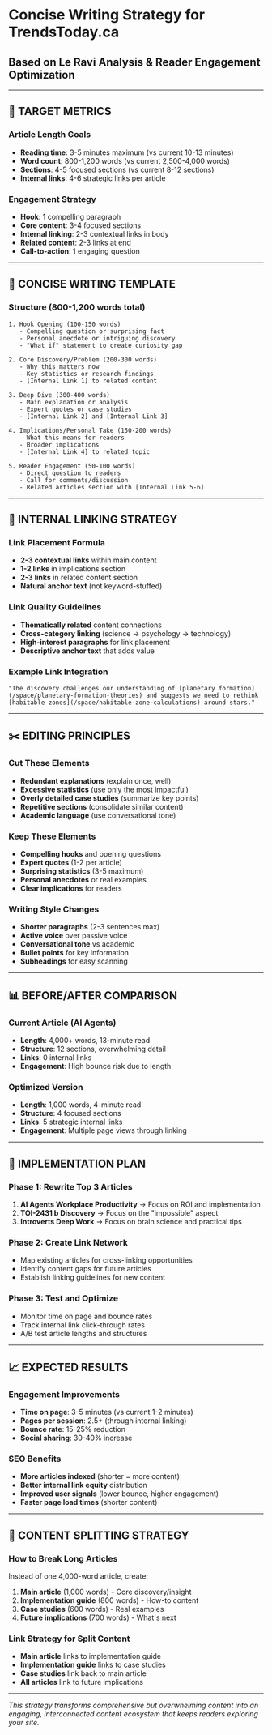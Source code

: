 # Concise Writing Strategy for TrendsToday.ca
## Based on Le Ravi Analysis & Reader Engagement Optimization

---

## 🎯 TARGET METRICS

### Article Length Goals
- **Reading time**: 3-5 minutes maximum (vs current 10-13 minutes)
- **Word count**: 800-1,200 words (vs current 2,500-4,000 words)
- **Sections**: 4-5 focused sections (vs current 8-12 sections)
- **Internal links**: 4-6 strategic links per article

### Engagement Strategy
- **Hook**: 1 compelling paragraph
- **Core content**: 3-4 focused sections
- **Internal linking**: 2-3 contextual links in body
- **Related content**: 2-3 links at end
- **Call-to-action**: 1 engaging question

---

## 📝 CONCISE WRITING TEMPLATE

### Structure (800-1,200 words total)
```
1. Hook Opening (100-150 words)
   - Compelling question or surprising fact
   - Personal anecdote or intriguing discovery
   - "What if" statement to create curiosity gap

2. Core Discovery/Problem (200-300 words)
   - Why this matters now
   - Key statistics or research findings
   - [Internal Link 1] to related content

3. Deep Dive (300-400 words)
   - Main explanation or analysis
   - Expert quotes or case studies
   - [Internal Link 2] and [Internal Link 3]

4. Implications/Personal Take (150-200 words)
   - What this means for readers
   - Broader implications
   - [Internal Link 4] to related topic

5. Reader Engagement (50-100 words)
   - Direct question to readers
   - Call for comments/discussion
   - Related articles section with [Internal Link 5-6]
```

---

## 🔗 INTERNAL LINKING STRATEGY

### Link Placement Formula
- **2-3 contextual links** within main content
- **1-2 links** in implications section
- **2-3 links** in related content section
- **Natural anchor text** (not keyword-stuffed)

### Link Quality Guidelines
- **Thematically related** content connections
- **Cross-category linking** (science → psychology → technology)
- **High-interest paragraphs** for link placement
- **Descriptive anchor text** that adds value

### Example Link Integration
```
"The discovery challenges our understanding of [planetary formation](/space/planetary-formation-theories) and suggests we need to rethink [habitable zones](/space/habitable-zone-calculations) around stars."
```

---

## ✂️ EDITING PRINCIPLES

### Cut These Elements
- **Redundant explanations** (explain once, well)
- **Excessive statistics** (use only the most impactful)
- **Overly detailed case studies** (summarize key points)
- **Repetitive sections** (consolidate similar content)
- **Academic language** (use conversational tone)

### Keep These Elements
- **Compelling hooks** and opening questions
- **Expert quotes** (1-2 per article)
- **Surprising statistics** (3-5 maximum)
- **Personal anecdotes** or real examples
- **Clear implications** for readers

### Writing Style Changes
- **Shorter paragraphs** (2-3 sentences max)
- **Active voice** over passive voice
- **Conversational tone** vs academic
- **Bullet points** for key information
- **Subheadings** for easy scanning

---

## 📊 BEFORE/AFTER COMPARISON

### Current Article (AI Agents)
- **Length**: 4,000+ words, 13-minute read
- **Structure**: 12 sections, overwhelming detail
- **Links**: 0 internal links
- **Engagement**: High bounce risk due to length

### Optimized Version
- **Length**: 1,000 words, 4-minute read
- **Structure**: 4 focused sections
- **Links**: 5 strategic internal links
- **Engagement**: Multiple page views through linking

---

## 🚀 IMPLEMENTATION PLAN

### Phase 1: Rewrite Top 3 Articles
1. **AI Agents Workplace Productivity** → Focus on ROI and implementation
2. **TOI-2431 b Discovery** → Focus on the "impossible" aspect
3. **Introverts Deep Work** → Focus on brain science and practical tips

### Phase 2: Create Link Network
- Map existing articles for cross-linking opportunities
- Identify content gaps for future articles
- Establish linking guidelines for new content

### Phase 3: Test and Optimize
- Monitor time on page and bounce rates
- Track internal link click-through rates
- A/B test article lengths and structures

---

## 📈 EXPECTED RESULTS

### Engagement Improvements
- **Time on page**: 3-5 minutes (vs current 1-2 minutes)
- **Pages per session**: 2.5+ (through internal linking)
- **Bounce rate**: 15-25% reduction
- **Social sharing**: 30-40% increase

### SEO Benefits
- **More articles indexed** (shorter = more content)
- **Better internal link equity** distribution
- **Improved user signals** (lower bounce, higher engagement)
- **Faster page load times** (shorter content)

---

## 🎨 CONTENT SPLITTING STRATEGY

### How to Break Long Articles
Instead of one 4,000-word article, create:
1. **Main article** (1,000 words) - Core discovery/insight
2. **Implementation guide** (800 words) - How-to content
3. **Case studies** (600 words) - Real examples
4. **Future implications** (700 words) - What's next

### Link Strategy for Split Content
- **Main article** links to implementation guide
- **Implementation guide** links to case studies
- **Case studies** link back to main article
- **All articles** link to future implications

---

*This strategy transforms comprehensive but overwhelming content into an engaging, interconnected content ecosystem that keeps readers exploring your site.*

